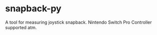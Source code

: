 # snapback-py
A tool for measuring joystick snapback. Nintendo Switch Pro Controller supported atm.
